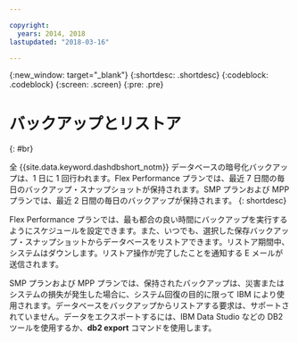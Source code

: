 ```yaml
---

copyright:
  years: 2014, 2018
lastupdated: "2018-03-16"

---
```


<!-- Attribute definitions --> 
{:new_window: target="_blank"}
{:shortdesc: .shortdesc}
{:codeblock: .codeblock}
{:screen: .screen}
{:pre: .pre}

# バックアップとリストア
{: #br}

全 {{site.data.keyword.dashdbshort_notm}} データベースの暗号化バックアップは、1 日に 1 回行われます。Flex Performance プランでは、最近 7 日間の毎日のバックアップ・スナップショットが保持されます。SMP プランおよび MPP プランでは、最近 2 日間の毎日のバックアップが保持されます。
{: shortdesc}

Flex Performance プランでは、最も都合の良い時間にバックアップを実行するようにスケジュールを設定できます。また、いつでも、選択した保存バックアップ・スナップショットからデータベースをリストアできます。リストア期間中、システムはダウンします。リストア操作が完了したことを通知する E メールが送信されます。

SMP プランおよび MPP プランでは、保持されたバックアップは、災害またはシステムの損失が発生した場合に、システム回復の目的に限って IBM により使用されます。データベースをバックアップからリストアする要求は、サポートされていません。データをエクスポートするには、IBM Data Studio などの DB2 ツールを使用するか、**db2 export** コマンドを使用します。 
